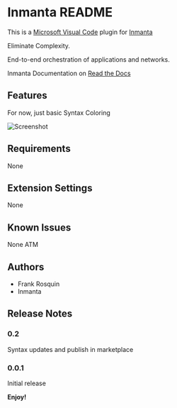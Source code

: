 # Inmanta README

This is a [Microsoft Visual Code](https://code.visualstudio.com/) plugin for [Inmanta](https://inmanta.com/)

Eliminate Complexity.

End-to-end orchestration of applications and networks.

Inmanta Documentation on [Read the Docs](https://inmanta.com/resources/docs/)

## Features

For now, just basic Syntax Coloring

![Screenshot](images/screenshot.png)

## Requirements

None

## Extension Settings

None

## Known Issues

None ATM

## Authors

- Frank Rosquin
- Inmanta

## Release Notes

### 0.2

Syntax updates and publish in marketplace

### 0.0.1

Initial release

**Enjoy!**

